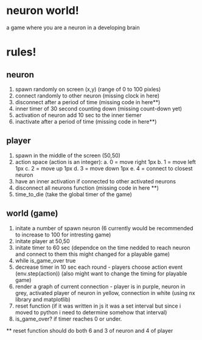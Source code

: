 # neuron world! 
a game where you are a neuron in a developing brain 

# rules! 
## neuron
1. spawn randomly on screen (x,y) (range of 0 to 100 pixles)
2. connect randomly to other neuron (missing clock in here)
3. disconnect after a period of time (missing code in here**)
4. inner timer of 30 second counting down (missing count-down yet)
5. activation of neuron add 10 sec to the inner tiemer
6. inactivate after a period of time (missing code in here**)
   
## player
1. spawn in the middle of the screen (50,50)
2. action space (action is an integer):
      a. 0 = move right 1px
      b. 1 = move left 1px
      c. 2 = move up 1px
      d. 3 = move down 1px
      e. 4 = connect to closest neuron
3. have an inner activation if connected to other activated neurons
4. disconnect all neurons function (missing code in here **)
5. time_to_die (take the global timer of the game)

## world (game)
1. initate a number of spawn neuron (6 currently would be recommended to increase to 100 for intresting game)
2. initate player at 50,50
3. initate timer to 60 sec (dependce on the time nedded to reach neuron and connect to them this might changed for a playable game)
0. while is_game_over true
4. decrease timer in 10 sec each round - players choose action event (env.step(action)) (also might want to change the timing for playable game)
5. render a graph of current connection - player is in purple, neuron in grey, activated player of neuron in yellow, connection in white (using nx library and matplotlib)
6. reset function (if it was written in js it was a set interval but since i moved to python i need to determine somehow that interval)
7. is_game_over? if timer reaches 0 or under.


** reset function should do both 6 and 3 of neuron and 4 of player

